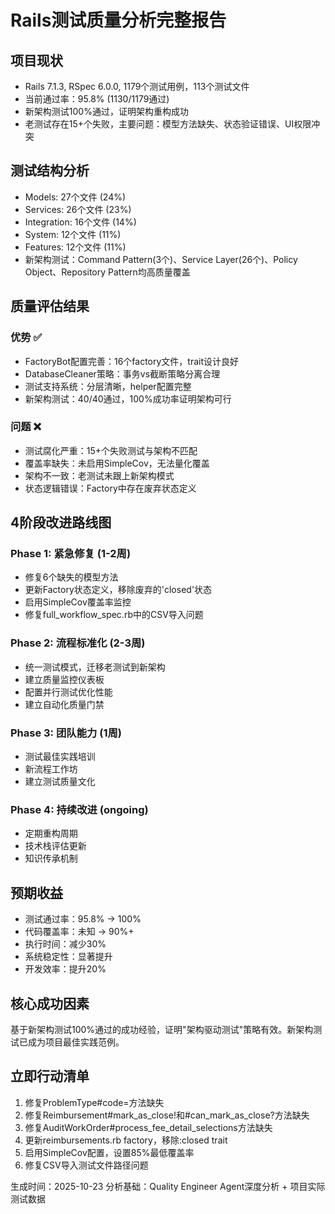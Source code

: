 # Rails测试质量分析完整报告

## 项目现状
- Rails 7.1.3, RSpec 6.0.0, 1179个测试用例，113个测试文件
- 当前通过率：95.8% (1130/1179通过)
- 新架构测试100%通过，证明架构重构成功
- 老测试存在15+个失败，主要问题：模型方法缺失、状态验证错误、UI权限冲突

## 测试结构分析
- Models: 27个文件 (24%)
- Services: 26个文件 (23%) 
- Integration: 16个文件 (14%)
- System: 12个文件 (11%)
- Features: 12个文件 (11%)
- 新架构测试：Command Pattern(3个)、Service Layer(26个)、Policy Object、Repository Pattern均高质量覆盖

## 质量评估结果
### 优势 ✅
- FactoryBot配置完善：16个factory文件，trait设计良好
- DatabaseCleaner策略：事务vs截断策略分离合理
- 测试支持系统：分层清晰，helper配置完整
- 新架构测试：40/40通过，100%成功率证明架构可行

### 问题 ❌
- 测试腐化严重：15+个失败测试与架构不匹配
- 覆盖率缺失：未启用SimpleCov，无法量化覆盖
- 架构不一致：老测试未跟上新架构模式
- 状态逻辑错误：Factory中存在废弃状态定义

## 4阶段改进路线图
### Phase 1: 紧急修复 (1-2周)
- 修复6个缺失的模型方法
- 更新Factory状态定义，移除废弃的'closed'状态
- 启用SimpleCov覆盖率监控
- 修复full_workflow_spec.rb中的CSV导入问题

### Phase 2: 流程标准化 (2-3周)
- 统一测试模式，迁移老测试到新架构
- 建立质量监控仪表板
- 配置并行测试优化性能
- 建立自动化质量门禁

### Phase 3: 团队能力 (1周)
- 测试最佳实践培训
- 新流程工作坊
- 建立测试质量文化

### Phase 4: 持续改进 (ongoing)
- 定期重构周期
- 技术栈评估更新
- 知识传承机制

## 预期收益
- 测试通过率：95.8% → 100%
- 代码覆盖率：未知 → 90%+
- 执行时间：减少30%
- 系统稳定性：显著提升
- 开发效率：提升20%

## 核心成功因素
基于新架构测试100%通过的成功经验，证明"架构驱动测试"策略有效。新架构测试已成为项目最佳实践范例。

## 立即行动清单
1. 修复ProblemType#code=方法缺失
2. 修复Reimbursement#mark_as_close!和#can_mark_as_close?方法缺失
3. 修复AuditWorkOrder#process_fee_detail_selections方法缺失
4. 更新reimbursements.rb factory，移除:closed trait
5. 启用SimpleCov配置，设置85%最低覆盖率
6. 修复CSV导入测试文件路径问题

生成时间：2025-10-23
分析基础：Quality Engineer Agent深度分析 + 项目实际测试数据